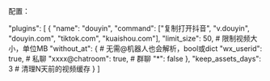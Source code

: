 配置：

  "plugins": [
    {
      "name": "douyin",
      "command": ["复制打开抖音", "v.douyin", "douyin.com", "tiktok.com", "kuaishou.com"],
      "limit_size": 50,      # 限制视频大小，单位MB
      "without_at": {        # 无需@机器人也会解析，bool或dict
        "wx_userid": true,     # 私聊
        "xxxx@chatroom": true, # 群聊
        "*": false
      },
      "keep_assets_days": 3              # 清理N天前的视频缓存
    }
  ]
